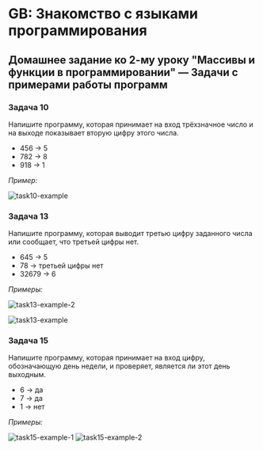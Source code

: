 # GB: Знакомство с языками программирования

## Домашнее задание ко 2-му уроку "Массивы и функции в программировании"  &mdash; Задачи с примерами работы программ

### Задача 10

Напишите программу, которая принимает на вход трёхзначное число и на выходе показывает вторую цифру этого числа.

* 456 -> 5
* 782 -> 8
* 918 -> 1

*Пример:*

![task10-example](https://user-images.githubusercontent.com/109767480/183834072-86424ef1-f641-4008-bab4-214d52f8df45.png)

### Задача 13

Напишите программу, которая выводит третью цифру заданного числа или сообщает, что третьей цифры нет.

* 645 -> 5
* 78 -> третьей цифры нет
* 32679 -> 6

*Примеры:*

![task13-example-2](https://user-images.githubusercontent.com/109767480/183835692-d811aa75-db27-4f0b-b4f0-0f02d5ab13bb.png)

![task13-example](https://user-images.githubusercontent.com/109767480/183834090-aab9b718-a1b4-4e84-b83d-121e70be7b78.png)

### Задача 15

Напишите программу, которая принимает на вход цифру, обозначающую день недели, и проверяет, является ли этот день выходным.

* 6 -> да
* 7 -> да
* 1 -> нет

*Примеры:*

![task15-example-1](https://user-images.githubusercontent.com/109767480/183834115-4cbdd6aa-65b2-41e5-8fa8-94c57a2b22f8.png)
![task15-example-2](https://user-images.githubusercontent.com/109767480/183834128-a8d10190-f383-4972-b11d-39f12be70cbf.png)

